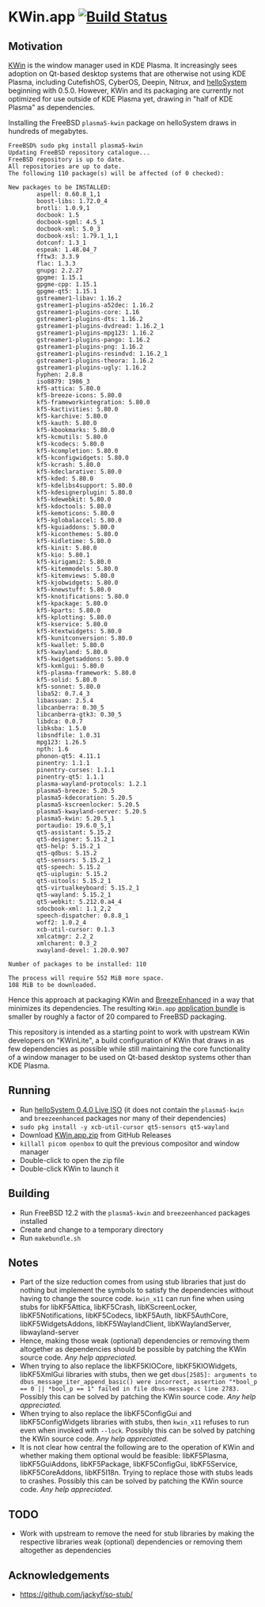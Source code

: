 # KWin.app [![Build Status](https://api.cirrus-ci.com/github/helloSystem/KWin.svg)](https://cirrus-ci.com/github/helloSystem/KWin)

## Motivation

[KWin](https://userbase.kde.org/KWin/en) is the window manager used in KDE Plasma. It increasingly sees adoption on Qt-based desktop systems that are otherwise not using KDE Plasma, including CutefishOS, CyberOS, Deepin, Nitrux, and [helloSystem](hellosystem.github.io) beginning with 0.5.0. However, KWin and its packaging are currently not optimized for use outside of KDE Plasma yet, drawing in "half of KDE Plasma" as dependencies.

Installing the FreeBSD `plasma5-kwin` package on helloSystem draws in hundreds of megabytes. 

```
FreeBSD% sudo pkg install plasma5-kwin
Updating FreeBSD repository catalogue...
FreeBSD repository is up to date.
All repositories are up to date.
The following 110 package(s) will be affected (of 0 checked):

New packages to be INSTALLED:
        aspell: 0.60.8_1,1
        boost-libs: 1.72.0_4
        brotli: 1.0.9,1
        docbook: 1.5
        docbook-sgml: 4.5_1
        docbook-xml: 5.0_3
        docbook-xsl: 1.79.1_1,1
        dotconf: 1.3_1
        espeak: 1.48.04_7
        fftw3: 3.3.9
        flac: 1.3.3
        gnupg: 2.2.27
        gpgme: 1.15.1
        gpgme-cpp: 1.15.1
        gpgme-qt5: 1.15.1
        gstreamer1-libav: 1.16.2
        gstreamer1-plugins-a52dec: 1.16.2
        gstreamer1-plugins-core: 1.16
        gstreamer1-plugins-dts: 1.16.2
        gstreamer1-plugins-dvdread: 1.16.2_1
        gstreamer1-plugins-mpg123: 1.16.2
        gstreamer1-plugins-pango: 1.16.2
        gstreamer1-plugins-png: 1.16.2
        gstreamer1-plugins-resindvd: 1.16.2_1
        gstreamer1-plugins-theora: 1.16.2
        gstreamer1-plugins-ugly: 1.16.2
        hyphen: 2.8.8
        iso8879: 1986_3
        kf5-attica: 5.80.0
        kf5-breeze-icons: 5.80.0
        kf5-frameworkintegration: 5.80.0
        kf5-kactivities: 5.80.0
        kf5-karchive: 5.80.0
        kf5-kauth: 5.80.0
        kf5-kbookmarks: 5.80.0
        kf5-kcmutils: 5.80.0
        kf5-kcodecs: 5.80.0
        kf5-kcompletion: 5.80.0
        kf5-kconfigwidgets: 5.80.0
        kf5-kcrash: 5.80.0
        kf5-kdeclarative: 5.80.0
        kf5-kded: 5.80.0
        kf5-kdelibs4support: 5.80.0
        kf5-kdesignerplugin: 5.80.0
        kf5-kdewebkit: 5.80.0
        kf5-kdoctools: 5.80.0
        kf5-kemoticons: 5.80.0
        kf5-kglobalaccel: 5.80.0
        kf5-kguiaddons: 5.80.0
        kf5-kiconthemes: 5.80.0
        kf5-kidletime: 5.80.0
        kf5-kinit: 5.80.0
        kf5-kio: 5.80.1
        kf5-kirigami2: 5.80.0
        kf5-kitemmodels: 5.80.0
        kf5-kitemviews: 5.80.0
        kf5-kjobwidgets: 5.80.0
        kf5-knewstuff: 5.80.0
        kf5-knotifications: 5.80.0
        kf5-kpackage: 5.80.0
        kf5-kparts: 5.80.0
        kf5-kplotting: 5.80.0
        kf5-kservice: 5.80.0
        kf5-ktextwidgets: 5.80.0
        kf5-kunitconversion: 5.80.0
        kf5-kwallet: 5.80.0
        kf5-kwayland: 5.80.0
        kf5-kwidgetsaddons: 5.80.0
        kf5-kxmlgui: 5.80.0
        kf5-plasma-framework: 5.80.0
        kf5-solid: 5.80.0
        kf5-sonnet: 5.80.0
        liba52: 0.7.4_3
        libassuan: 2.5.4
        libcanberra: 0.30_5
        libcanberra-gtk3: 0.30_5
        libdca: 0.0.7
        libksba: 1.5.0
        libsndfile: 1.0.31
        mpg123: 1.26.5
        npth: 1.6
        phonon-qt5: 4.11.1
        pinentry: 1.1.1
        pinentry-curses: 1.1.1
        pinentry-qt5: 1.1.1
        plasma-wayland-protocols: 1.2.1
        plasma5-breeze: 5.20.5
        plasma5-kdecoration: 5.20.5
        plasma5-kscreenlocker: 5.20.5
        plasma5-kwayland-server: 5.20.5
        plasma5-kwin: 5.20.5_1
        portaudio: 19.6.0_5,1
        qt5-assistant: 5.15.2
        qt5-designer: 5.15.2_1
        qt5-help: 5.15.2_1
        qt5-qdbus: 5.15.2
        qt5-sensors: 5.15.2_1
        qt5-speech: 5.15.2
        qt5-uiplugin: 5.15.2
        qt5-uitools: 5.15.2_1
        qt5-virtualkeyboard: 5.15.2_1
        qt5-wayland: 5.15.2_1
        qt5-webkit: 5.212.0.a4_4
        sdocbook-xml: 1.1_2,2
        speech-dispatcher: 0.8.8_1
        woff2: 1.0.2_4
        xcb-util-cursor: 0.1.3
        xmlcatmgr: 2.2_2
        xmlcharent: 0.3_2
        xwayland-devel: 1.20.0.907

Number of packages to be installed: 110

The process will require 552 MiB more space.
108 MiB to be downloaded.
```

Hence this approach at packaging KWin and [BreezeEnhanced](https://github.com/helloSystem/BreezeEnhanced/) in a way that minimizes its dependencies. The resulting `KWin.app` [application bundle](https://hellosystem.github.io/docs/developer/application-bundles) is smaller by roughly a factor of 20 compared to FreeBSD packaging.

This repository is intended as a starting point to work with upstream KWin developers on "KWinLite", a build configuration of KWin that draws in as few dependencies as possible while still maintaining the core functionality of a window manager to be used on Qt-based desktop systems other than KDE Plasma.

## Running

* Run [helloSystem 0.4.0 Live ISO](https://github.com/helloSystem/ISO/releases/tag/r0.4.0) (it does not contain the `plasma5-kwin` and `breezeenhanced` packages nor many of their dependencies)
* `sudo pkg install -y xcb-util-cursor qt5-sensors qt5-wayland`
* Download [KWin.app.zip](../../releases/download/latest/KWin.app.zip) from GitHub Releases
* `killall picom openbox` to quit the previous compositor and window manager
* Double-click to open the zip file
* Double-click KWin to launch it

## Building

* Run FreeBSD 12.2 with the `plasma5-kwin` and `breezeenhanced` packages installed
* Create and change to a temporary directory
* Run `makebundle.sh`

## Notes

* Part of the size reduction comes from using stub libraries that just do nothing but implement the symbols to satisfy the dependencies without having to change the source code. `kwin_x11` can run fine when using stubs for libKF5Attica, libKF5Crash, libKScreenLocker, libKF5Notifications, libKF5Codecs, libKF5Auth, libKF5AuthCore, libKF5WidgetsAddons, libKF5WaylandClient, libKWaylandServer, libwayland-server
* Hence, making those weak (optional) dependencies or removing them altogether as dependencies should be possible by patching the KWin source code. _Any help appreciated._
* When trying to also replace the libKF5KIOCore, libKF5KIOWidgets, libKF5XmlGui libraries with stubs, then we get `dbus[2585]: arguments to dbus_message_iter_append_basic() were incorrect, assertion "*bool_p == 0 || *bool_p == 1" failed in file dbus-message.c line 2783.` Possibly this can be solved by patching the KWin source code. _Any help appreciated._
* When trying to also replace the libKF5ConfigGui and libKF5ConfigWidgets libraries with stubs, then `kwin_x11` refuses to run even when invoked with `--lock`. Possibly this can be solved by patching the KWin source code. _Any help appreciated._
* It is not clear how central the following are to the operation of KWin and whether making them optional would be feasible: libKF5Plasma, libKF5GuiAddons, libKF5Package, libKF5ConfigGui, libKF5Service, libKF5CoreAddons, libKF5I18n. Trying to replace those with stubs leads to crashes. Possibly this can be solved by patching the KWin source code. _Any help appreciated._

## TODO

* Work with upstream to remove the need for stub libraries by making the respective libraries weak (optional) dependencies or removing them altogether as dependencies

## Acknowledgements

* https://github.com/jackyf/so-stub/

